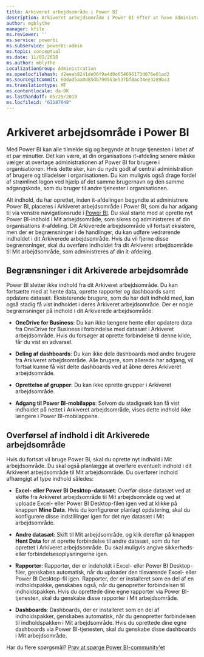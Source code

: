 ```yaml
---
title: Arkiveret arbejdsområde i Power BI
description: Arkiveret arbejdsområde i Power BI efter at have administreret din Office 365-lejer
author: mgblythe
manager: kfile
ms.reviewer: ''
ms.service: powerbi
ms.subservice: powerbi-admin
ms.topic: conceptual
ms.date: 11/02/2018
ms.author: mblythe
LocalizationGroup: Administration
ms.openlocfilehash: d2eeab8241de06f9a4d0e654696173d076e01ad2
ms.sourcegitcommit: 60dad5aa0d85db790553e537bf8ac34ee3289ba3
ms.translationtype: MT
ms.contentlocale: da-DK
ms.lasthandoff: 05/29/2019
ms.locfileid: "61187048"
---
```

# <a name="power-bi-archived-workspace"></a>Arkiveret arbejdsområde i Power BI

Med Power BI kan alle tilmelde sig og begynde at bruge tjenesten i løbet af et par minutter.  Det kan være, at din organisations it-afdeling senere måske vælger at overtage administrationen af Power BI for brugere i organisationen.  Hvis dette sker, kan du nyde godt af central administration af brugere og tilladelser i organisationen. Du kan muligvis også drage fordel af strømlinet logon ved hjælp af det samme brugernavn og den samme adgangskode, som du bruger til andre tjenester i organisationen.

Alt indhold, du har oprettet, inden it-afdelingen begyndte at administrere Power BI, placeres i Arkiveret arbejdsområde i Power BI, som du har adgang til via venstre navigationsrude i [Power BI](https://app.powerbi.com). Du skal starte med at oprette nyt Power BI-indhold i Mit arbejdsområde, som sikres og administreres af din organisations it-afdeling.  Dit Arkiverede arbejdsområde vil fortsat eksistere, men der er begrænsninger i de handlinger, du kan udføre vedrørende indholdet i dit Arkiverede arbejdsområde.  Hvis du vil fjerne disse begrænsninger, skal du overføre indholdet fra dit Arkiveret arbejdsområde til Mit arbejdsområde, som administreres af din it-afdeling.

## <a name="restrictions-in-your-archived-workspace"></a>Begrænsninger i dit Arkiverede arbejdsområde

Power BI sletter ikke indhold fra dit Arkiveret arbejdsområde. Du kan fortsætte med at hente data, oprette rapporter og dashboards samt opdatere datasæt. Eksisterende brugere, som du har delt indhold med, kan også stadig få vist indholdet i deres Arkiveret arbejdsområde. Der er nogle begrænsninger på indhold i dit Arkiverede arbejdsområde:

* **OneDrive for Business**: Du kan ikke længere hente eller opdatere data fra OneDrive for Business i forbindelse med datasæt i Arkiveret arbejdsområde.  Hvis du forsøger at oprette forbindelse til denne kilde, får du vist en advarsel.

* **Deling af dashboards**: Du kan ikke dele dashboards med andre brugere fra Arkiveret arbejdsområde.  Alle brugere, som allerede har adgang, vil fortsat kunne få vist delte dashboards ved at åbne deres Arkiveret arbejdsområde.

* **Oprettelse af grupper**: Du kan ikke oprette grupper i Arkiveret arbejdsområde.

* **Adgang til Power BI-mobilapps**: Selvom du stadigvæk kan få vist indholdet på nettet i Arkiveret arbejdsområde, vises dette indhold ikke længere i Power BI-mobilappene.

## <a name="migrating-content-in-your-archived-workspace"></a>Overførsel af indhold i dit Arkiverede arbejdsområde

Hvis du fortsat vil bruge Power BI, skal du oprette nyt indhold i Mit arbejdsområde. Du skal også planlægge at overføre eventuelt indhold i dit Arkiveret arbejdsområde til Mit arbejdsområde.  Du overfører indhold afhængigt af type indhold således:

* **Excel- eller Power BI Desktop-datasæt**: Overfør disse datasæt ved at skifte fra Arkiveret arbejdsområde til Mit arbejdsområde og ved at uploade Excel- eller Power BI Desktop-filen igen ved at klikke på knappen **Mine Data**.  Hvis du konfigurerer planlagt opdatering, skal du konfigurere disse indstillinger igen for det nye datasæt i Mit arbejdsområde.

* **Andre datasæt**: Skift til Mit arbejdsområde, og klik derefter på knappen **Hent Data** for at oprette forbindelse til andre datasæt, som du har oprettet i Arkiveret arbejdsområde.  Du skal muligvis angive sikkerheds- eller forbindelsesoplysningerne igen.

* **Rapporter**: Rapporter, der er indeholdt i Excel- eller Power BI Desktop-filer, genskabes automatisk, når du uploader den tilsvarende Excel- eller Power BI Desktop-fil igen. Rapporter, der er installeret som en del af en indholdspakke, genskabes også, når du genopretter forbindelsen til indholdspakken. Hvis du oprettede dine egne rapporter via Power BI-tjenesten, skal du genskabe disse rapporter i Mit arbejdsområde.

* **Dashboards**: Dashboards, der er installeret som en del af indholdspakker, genskabes automatisk, når du genopretter forbindelsen til indholdspakken i Mit arbejdsområde. Hvis du oprettede dine egne dashboards via Power BI-tjenesten, skal du genskabe disse dashboards i Mit arbejdsområde.

Har du flere spørgsmål? [Prøv at spørge Power BI-community'et](http://community.powerbi.com/)

